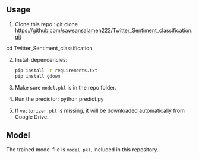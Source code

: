 ## Usage

1. Clone this repo :
git clone https://github.com/sawsansalameh222/Twitter_Sentiment_classification.git

cd Twitter_Sentiment_classification


2. Install dependencies:
   ```bash
   pip install -r requirements.txt
   pip install gdown

3.  Make sure `model.pkl` is in the repo folder.
4.  Run the predictor:
    python predict.py

5. If `vectorizer.pkl` is missing, it will be downloaded automatically from Google Drive.

## Model
The trained model file is `model.pkl`, included in this repository.

